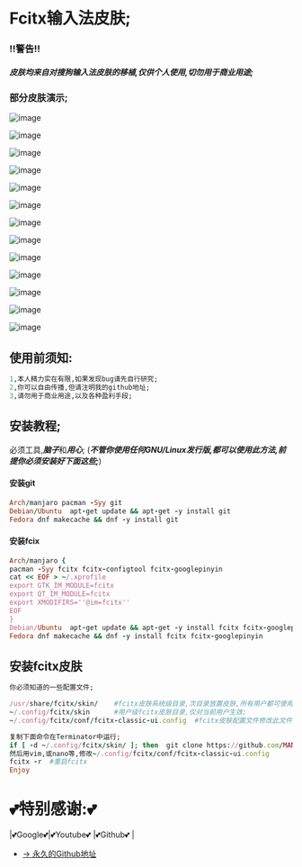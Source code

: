 # Fcitx输入法皮肤;
### !!警告!!
##### 皮肤均来自对搜狗输入法皮肤的移植,仅供个人使用,切勿用于商业用途;

### 部分皮肤演示;
![image](https://imedl.sogoucdn.com/cache/skins/uploadImage/2014/07/02/14042792144232_former.png)

![image](https://imedl.sogoucdn.com/cache/skins/uploadImage/2019/07/23/15638527973670_former.gif)

![image](https://imedl.sogoucdn.com/cache/skins/uploadImage/2019/10/25/15719976584269_former.png)

![image](https://imedl.sogoucdn.com/cache/skins/uploadImage/2019/11/11/15734856135635_former.gif)

![image](https://imedl.sogoucdn.com/cache/skins/uploadImage/2016/06/28/14671001506148_former.gif)

![image](https://imedl.sogoucdn.com/cache/skins/uploadImage/2020/04/07/15862697371423_former.png)

![image](https://imedl.sogoucdn.com/cache/skins/uploadImage/2019/07/29/15643605903600_former.png)

![image](https://imedl.sogoucdn.com/cache/skins/uploadImage/2019/10/23/15718259392751_former.png)

![image](https://imedl.sogoucdn.com/cache/skins/uploadImage/2019/12/11/15759991576262_former.png)

![image](https://imedl.sogoucdn.com/cache/skins/uploadImage/2016/08/30/14725473519232_former.jpg)

![image](https://imedl.sogoucdn.com/cache/skins/uploadImage/2019/05/27/15589524354055_former.png)

![image](https://imedl.sogoucdn.com/cache/skins/uploadImage/2019/05/27/15589521991642_former.png)

![image](https://imedl.sogoucdn.com/cache/skins/uploadImage/2020/04/03/15858807057718_former.gif)


## 使用前须知:
```ruby
1,本人精力实在有限,如果发现bug请先自行研究;
2,你可以自由传播,但请注明我的github地址;
3,请勿用于商业用途,以及各种盈利手段;
```


## 安装教程;
必须工具,***脑子***和***用心***;
(***不管你使用任何GNU/Linux发行版,都可以使用此方法,前提你必须安装好下面这些;***)

#### 安装git
```ruby
Arch/manjaro pacman -Syy git
Debian/Ubuntu  apt-get update && apt-get -y install git
Fedora dnf makecache && dnf -y install git
```

#### 安装fcix
```ruby
Arch/manjaro { 
pacman -Syy fcitx fcitx-configtool fcitx-googlepinyin
cat << EOF > ~/.xprofile
export GTK_IM_MODULE=fcitx
export QT_IM_MODULE=fcitx
export XMODIFIRS=''@im=fcitx''
EOF
}
Debian/Ubuntu  apt-get update && apt-get -y install fcitx fcitx-googlepinyin
Fedora dnf makecache && dnf -y install fcitx fcitx-googlepinyin
```


## 安装fcitx皮肤
```ruby
你必须知道的一些配置文件;

/usr/share/fcitx/skin/    #fcitx皮肤系统级目录,次目录放置皮肤,所有用户都可使用;
~/.config/fcitx/skin      #用户级fcitx皮肤目录,仅对当前用户生效;
~/.config/fcitx/conf/fcitx-classic-ui.config  #fcitx皮肤配置文件修改此文件可更换当前用户fcitx皮肤;

复制下面命令在Terminator中运行;
if [ -d ~/.config/fcitx/skin/ ]; then  git clone https://github.com/MAN999999999/fcitx-skin.git ~/.config/fcitx/skin; else mkdir -p ~/.config/fcitx/skin &&  git clone https://github.com/MAN999999999/fcitx-skin.git ~/.config/fcitx/skin; fi
然后用vim,或nano等,修改~/.config/fcitx/conf/fcitx-classic-ui.config 
fcitx -r  #重启fcitx
Enjoy
```

# 💕特别感谢:💕

|💕Google💕|💕Youtube💕 |💕Github💕 |


- [→ 永久的Github地址](https://github.com/MAN999999999/)
